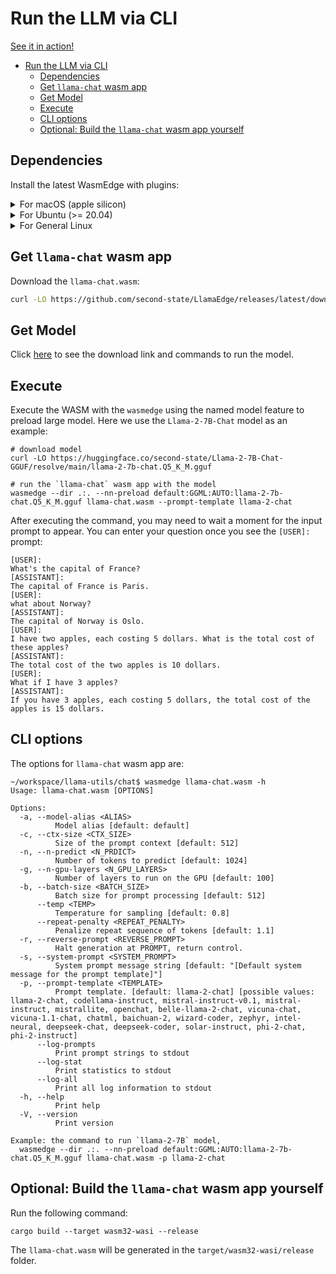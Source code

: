# Run the LLM via CLI

[See it in action!](https://x.com/juntao/status/1705588244602114303)

<!-- @import "[TOC]" {cmd="toc" depthFrom=1 depthTo=6 orderedList=false} -->

<!-- code_chunk_output -->

- [Run the LLM via CLI](#run-the-llm-via-cli)
  - [Dependencies](#dependencies)
  - [Get `llama-chat` wasm app](#get-llama-chat-wasm-app)
  - [Get Model](#get-model)
  - [Execute](#execute)
  - [CLI options](#cli-options)
  - [Optional: Build the `llama-chat` wasm app yourself](#optional-build-the-llama-chat-wasm-app-yourself)

<!-- /code_chunk_output -->

## Dependencies

Install the latest WasmEdge with plugins:

<details> <summary> For macOS (apple silicon) </summary>

```console
# install WasmEdge-0.13.4 with wasi-nn-ggml plugin
curl -sSf https://raw.githubusercontent.com/WasmEdge/WasmEdge/master/utils/install.sh | bash -s -- --plugin wasi_nn-ggml

# Assuming you use zsh (the default shell on macOS), run the following command to activate the environment
source $HOME/.zshenv
```

</details>

<details> <summary> For Ubuntu (>= 20.04) </summary>

```console
# install libopenblas-dev
apt update && apt install -y libopenblas-dev

# install WasmEdge-0.13.4 with wasi-nn-ggml plugin
curl -sSf https://raw.githubusercontent.com/WasmEdge/WasmEdge/master/utils/install.sh | bash -s -- --plugin wasi_nn-ggml

# Assuming you use bash (the default shell on Ubuntu), run the following command to activate the environment
source $HOME/.bashrc
```

</details>

<details> <summary> For General Linux </summary>

```console
# install WasmEdge-0.13.4 with wasi-nn-ggml plugin
curl -sSf https://raw.githubusercontent.com/WasmEdge/WasmEdge/master/utils/install.sh | bash -s -- --plugin wasi_nn-ggml

# Assuming you use bash (the default shell on Ubuntu), run the following command to activate the environment
source $HOME/.bashrc
```

</details>

## Get `llama-chat` wasm app

Download the `llama-chat.wasm`:

```bash
curl -LO https://github.com/second-state/LlamaEdge/releases/latest/download/llama-chat.wasm
```

## Get Model

Click [here](../models.md) to see the download link and commands to run the model.

## Execute

Execute the WASM with the `wasmedge` using the named model feature to preload large model. Here we use the `Llama-2-7B-Chat` model as an example:

```console
# download model
curl -LO https://huggingface.co/second-state/Llama-2-7B-Chat-GGUF/resolve/main/llama-2-7b-chat.Q5_K_M.gguf

# run the `llama-chat` wasm app with the model
wasmedge --dir .:. --nn-preload default:GGML:AUTO:llama-2-7b-chat.Q5_K_M.gguf llama-chat.wasm --prompt-template llama-2-chat
```

After executing the command, you may need to wait a moment for the input prompt to appear.
You can enter your question once you see the `[USER]:` prompt:

```console
[USER]:
What's the capital of France?
[ASSISTANT]:
The capital of France is Paris.
[USER]:
what about Norway?
[ASSISTANT]:
The capital of Norway is Oslo.
[USER]:
I have two apples, each costing 5 dollars. What is the total cost of these apples?
[ASSISTANT]:
The total cost of the two apples is 10 dollars.
[USER]:
What if I have 3 apples?
[ASSISTANT]:
If you have 3 apples, each costing 5 dollars, the total cost of the apples is 15 dollars.
```

## CLI options

The options for `llama-chat` wasm app are:

```console
~/workspace/llama-utils/chat$ wasmedge llama-chat.wasm -h
Usage: llama-chat.wasm [OPTIONS]

Options:
  -a, --model-alias <ALIAS>
          Model alias [default: default]
  -c, --ctx-size <CTX_SIZE>
          Size of the prompt context [default: 512]
  -n, --n-predict <N_PRDICT>
          Number of tokens to predict [default: 1024]
  -g, --n-gpu-layers <N_GPU_LAYERS>
          Number of layers to run on the GPU [default: 100]
  -b, --batch-size <BATCH_SIZE>
          Batch size for prompt processing [default: 512]
      --temp <TEMP>
          Temperature for sampling [default: 0.8]
      --repeat-penalty <REPEAT_PENALTY>
          Penalize repeat sequence of tokens [default: 1.1]
  -r, --reverse-prompt <REVERSE_PROMPT>
          Halt generation at PROMPT, return control.
  -s, --system-prompt <SYSTEM_PROMPT>
          System prompt message string [default: "[Default system message for the prompt template]"]
  -p, --prompt-template <TEMPLATE>
          Prompt template. [default: llama-2-chat] [possible values: llama-2-chat, codellama-instruct, mistral-instruct-v0.1, mistral-instruct, mistrallite, openchat, belle-llama-2-chat, vicuna-chat, vicuna-1.1-chat, chatml, baichuan-2, wizard-coder, zephyr, intel-neural, deepseek-chat, deepseek-coder, solar-instruct, phi-2-chat, phi-2-instruct]
      --log-prompts
          Print prompt strings to stdout
      --log-stat
          Print statistics to stdout
      --log-all
          Print all log information to stdout
  -h, --help
          Print help
  -V, --version
          Print version

Example: the command to run `llama-2-7B` model,
  wasmedge --dir .:. --nn-preload default:GGML:AUTO:llama-2-7b-chat.Q5_K_M.gguf llama-chat.wasm -p llama-2-chat
```

## Optional: Build the `llama-chat` wasm app yourself

Run the following command:

```console
cargo build --target wasm32-wasi --release
```

The `llama-chat.wasm` will be generated in the `target/wasm32-wasi/release` folder.
